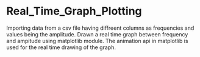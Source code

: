 # Real_Time_Graph_Plotting

Importing data from a csv file having diffreent columns as frequencies and values being the amplitude.
Drawn a real time graph between frequency and ampitude using matplotlib module.
The animation api in matplotlib is used for the real time drawing of the graph.
